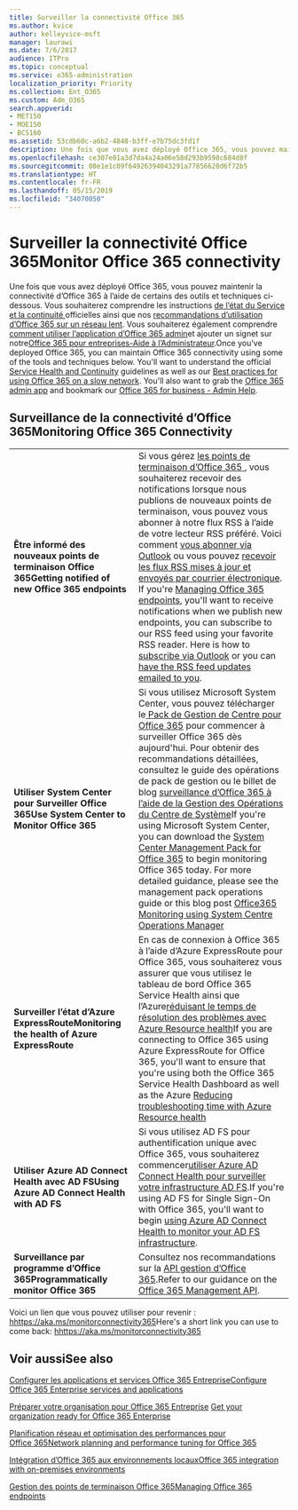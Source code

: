 ```yaml
---
title: Surveiller la connectivité Office 365
ms.author: kvice
author: kelleyvice-msft
manager: laurawi
ms.date: 7/6/2017
audience: ITPro
ms.topic: conceptual
ms.service: o365-administration
localization_priority: Priority
ms.collection: Ent_O365
ms.custom: Adm_O365
search.appverid:
- MET150
- MOE150
- BCS160
ms.assetid: 53cdb60c-a6b2-4848-b3ff-e7b75dc3fd1f
description: Une fois que vous avez déployé Office 365, vous pouvez maintenir la connectivité d’Office 365 à l’aide de certains des outils et techniques ci-dessous. Vous souhaiterez comprendre les instructions de l’état du Service et la continuité officielles ainsi que nos recommandations d’utilisation d’Office 365 sur un réseau lent. Vous souhaiterez également comprendre comment utiliser l’application Office 365 admin et ajouter un signet sur notre Office 365 pour entreprises -Aide à l’Administrateur.
ms.openlocfilehash: ce307e01a3d7da4a24a06e58d293b9598c684d8f
ms.sourcegitcommit: 08e1e1c09f64926394043291a77856620d6f72b5
ms.translationtype: HT
ms.contentlocale: fr-FR
ms.lasthandoff: 05/15/2019
ms.locfileid: "34070050"
---
```

# <a name="monitor-office-365-connectivity"></a><span data-ttu-id="a502a-105">Surveiller la connectivité Office 365</span><span class="sxs-lookup"><span data-stu-id="a502a-105">Monitor Office 365 connectivity</span></span>

<span data-ttu-id="a502a-p102">Une fois que vous avez déployé Office 365, vous pouvez maintenir la connectivité d’Office 365 à l’aide de certains des outils et techniques ci-dessous. Vous souhaiterez comprendre les instructions [de l’état du Service et la continuité ](https://technet.microsoft.com/library/office-365-service-health.aspx)officielles ainsi que nos [recommandations d’utilisation d’Office 365 sur un réseau lent](https://support.office.com/article/fd16c8d2-4799-4c39-8fd7-045f06640166). Vous souhaiterez également comprendre[ comment utiliser l’application d’Office 365 admin](https://blogs.office.com/2015/03/13/administer-on-the-go-with-the-updated-office-365-admin-app/)et ajouter un signet sur notre[Office 365 pour entreprises-Aide à l’Administrateur](https://support.office.com/article/17d3ff3f-3601-466e-b5a1-482b31cfb791).</span><span class="sxs-lookup"><span data-stu-id="a502a-p102">Once you've deployed Office 365, you can maintain Office 365 connectivity using some of the tools and techniques below. You'll want to understand the official [Service Health and Continuity](https://technet.microsoft.com/library/office-365-service-health.aspx) guidelines as well as our [Best practices for using Office 365 on a slow network](https://support.office.com/article/fd16c8d2-4799-4c39-8fd7-045f06640166). You'll also want to grab the [Office 365 admin app](https://blogs.office.com/2015/03/13/administer-on-the-go-with-the-updated-office-365-admin-app/) and bookmark our [Office 365 for business - Admin Help](https://support.office.com/article/17d3ff3f-3601-466e-b5a1-482b31cfb791).</span></span>
  
## <a name="monitoring-office-365-connectivity"></a><span data-ttu-id="a502a-109">Surveillance de la connectivité d’Office 365</span><span class="sxs-lookup"><span data-stu-id="a502a-109">Monitoring Office 365 Connectivity</span></span>

|||
|:-----|:-----|
|<span data-ttu-id="a502a-110">**Être informé des nouveaux points de terminaison Office 365**</span><span class="sxs-lookup"><span data-stu-id="a502a-110">**Getting notified of new Office 365 endpoints**</span></span> <br/> |<span data-ttu-id="a502a-p103">Si vous gérez [les points de terminaison d’Office 365 ](https://support.office.com/article/99cab9d4-ef59-4207-9f2b-3728eb46bf9a), vous souhaiterez recevoir des notifications lorsque nous publions de nouveaux points de terminaison, vous pouvez vous abonner à notre flux RSS à l’aide de votre lecteur RSS préféré. Voici comment [vous abonner via Outlook](https://go.microsoft.com/fwlink/p/?LinkId=532416) ou vous pouvez [recevoir les flux RSS mises à jour et envoyés par courrier électronique](https://go.microsoft.com/fwlink/p/?LinkId=532417).  </span><span class="sxs-lookup"><span data-stu-id="a502a-p103">If you're [Managing Office 365 endpoints](https://support.office.com/article/99cab9d4-ef59-4207-9f2b-3728eb46bf9a), you'll want to receive notifications when we publish new endpoints, you can subscribe to our RSS feed using your favorite RSS reader. Here is how to [subscribe via Outlook](https://go.microsoft.com/fwlink/p/?LinkId=532416) or you can [have the RSS feed updates emailed to you](https://go.microsoft.com/fwlink/p/?LinkId=532417).  </span></span><br/> |
|<span data-ttu-id="a502a-113">**Utiliser System Center pour Surveiller Office 365**</span><span class="sxs-lookup"><span data-stu-id="a502a-113">**Use System Center to Monitor Office 365**</span></span> <br/> |<span data-ttu-id="a502a-p104">Si vous utilisez Microsoft System Center, vous pouvez télécharger le[ Pack de Gestion de Centre pour Office 365](https://www.microsoft.com/download/details.aspx?id=43708) pour commencer à surveiller Office 365 dès aujourd'hui. Pour obtenir des recommandations détaillées, consultez le guide des opérations de pack de gestion ou le billet de blog [surveillance d’Office 365 à l’aide de la Gestion des Opérations du Centre de Système](https://blogs.msdn.com/b/mvpawardprogram/archive/2015/07/08/office365-monitoring-using-system-centre-operations-manager.aspx)</span><span class="sxs-lookup"><span data-stu-id="a502a-p104">If you're using Microsoft System Center, you can download the [System Center Management Pack for Office 365](https://www.microsoft.com/download/details.aspx?id=43708) to begin monitoring Office 365 today. For more detailed guidance, please see the management pack operations guide or this blog post [Office365 Monitoring using System Centre Operations Manager](https://blogs.msdn.com/b/mvpawardprogram/archive/2015/07/08/office365-monitoring-using-system-centre-operations-manager.aspx)</span></span> <br/> |
|<span data-ttu-id="a502a-116">**Surveiller l’état d’Azure ExpressRoute**</span><span class="sxs-lookup"><span data-stu-id="a502a-116">**Monitoring the health of Azure ExpressRoute**</span></span> <br/> |<span data-ttu-id="a502a-117">En cas de connexion à Office 365 à l’aide d’Azure ExpressRoute pour Office 365, vous souhaiterez vous assurer que vous utilisez le tableau de bord Office 365 Service Health ainsi que l’Azure[réduisant le temps de résolution des problèmes avec Azure Resource health](https://azure.microsoft.com/blog/reduce-troubleshooting-time-with-azure-resource-health/)</span><span class="sxs-lookup"><span data-stu-id="a502a-117">If you are connecting to Office 365 using Azure ExpressRoute for Office 365, you'll want to ensure that you're using both the Office 365 Service Health Dashboard as well as the Azure [Reducing troubleshooting time with Azure Resource health](https://azure.microsoft.com/blog/reduce-troubleshooting-time-with-azure-resource-health/)</span></span> <br/> |
|<span data-ttu-id="a502a-118">**Utiliser Azure AD Connect Health avec AD FS**</span><span class="sxs-lookup"><span data-stu-id="a502a-118">**Using Azure AD Connect Health with AD FS**</span></span> <br/> |<span data-ttu-id="a502a-119">Si vous utilisez AD FS pour authentification unique avec Office 365, vous souhaiterez commencer[utiliser Azure AD Connect Health pour surveiller votre infrastructure AD FS](https://azure.microsoft.com/documentation/articles/active-directory-aadconnect-health-adfs/).</span><span class="sxs-lookup"><span data-stu-id="a502a-119">If you're using AD FS for Single Sign-On with Office 365, you'll want to begin [using Azure AD Connect Health to monitor your AD FS infrastructure](https://azure.microsoft.com/documentation/articles/active-directory-aadconnect-health-adfs/).</span></span>  <br/> |
|<span data-ttu-id="a502a-120">**Surveillance par programme d’Office 365**</span><span class="sxs-lookup"><span data-stu-id="a502a-120">**Programmatically monitor Office 365**</span></span> <br/> |<span data-ttu-id="a502a-121">Consultez nos recommandations sur la [API gestion d’Office 365](https://docs.microsoft.com/office/office-365-management-api/office-365-management-apis-overview).</span><span class="sxs-lookup"><span data-stu-id="a502a-121">Refer to our guidance on the [Office 365 Management API](https://docs.microsoft.com/office/office-365-management-api/office-365-management-apis-overview).</span></span>  <br/> |

<span data-ttu-id="a502a-122">Voici un lien que vous pouvez utiliser pour revenir : [hhttps://aka.ms/monitorconnectivity365](https://aka.ms/monitorconnectivity365)</span><span class="sxs-lookup"><span data-stu-id="a502a-122">Here's a short link you can use to come back: [hhttps://aka.ms/monitorconnectivity365](https://aka.ms/monitorconnectivity365)</span></span>
  
## <a name="see-also"></a><span data-ttu-id="a502a-123">Voir aussi</span><span class="sxs-lookup"><span data-stu-id="a502a-123">See also</span></span>

[<span data-ttu-id="a502a-124">Configurer les applications et services Office 365 Entreprise</span><span class="sxs-lookup"><span data-stu-id="a502a-124">Configure Office 365 Enterprise services and applications</span></span>](configure-services-and-applications.md)
  
<span data-ttu-id="a502a-125">[Préparer votre organisation pour Office 365 Entreprise](get-your-organization-ready-for-office-365.md)
</span><span class="sxs-lookup"><span data-stu-id="a502a-125">[Get your organization ready for Office 365 Enterprise](get-your-organization-ready-for-office-365.md)</span></span>
  
[<span data-ttu-id="a502a-126">Planification réseau et optimisation des performances pour Office 365</span><span class="sxs-lookup"><span data-stu-id="a502a-126">Network planning and performance tuning for Office 365</span></span>](network-planning-and-performance.md)
  
[<span data-ttu-id="a502a-127">Intégration d’Office 365 aux environnements locaux</span><span class="sxs-lookup"><span data-stu-id="a502a-127">Office 365 integration with on-premises environments</span></span>](office-365-integration.md)
  
[<span data-ttu-id="a502a-128">Gestion des points de terminaison Office 365</span><span class="sxs-lookup"><span data-stu-id="a502a-128">Managing Office 365 endpoints</span></span>](https://support.office.com/article/99cab9d4-ef59-4207-9f2b-3728eb46bf9a)
